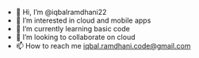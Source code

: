 - 👋 Hi, I’m @iqbalramdhani22
- 👀 I’m interested in cloud and mobile apps
- 🌱 I’m currently learning basic code
- 💞️ I’m looking to collaborate on cloud
- 📫 How to reach me iqbal.ramdhani.code@gmail.com

<!---
iqbalramdhani22/iqbalramdhani22 is a ✨ special ✨ repository because its `README.md` (this file) appears on your GitHub profile.
You can click the Preview link to take a look at your changes.
--->
